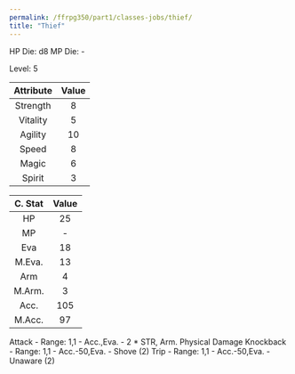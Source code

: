 ```yaml
---
permalink: /ffrpg350/part1/classes-jobs/thief/
title: "Thief"
---
```


HP Die: d8
MP Die: -

Level: 5

| Attribute | Value |
|:---------:|:-----:|
| Strength  |   8   |
| Vitality  |   5   |
| Agility   |   10  |
| Speed     |   8   |
| Magic     |   6   |
| Spirit    |   3   |

| C. Stat | Value |
|:-------:|:-----:|
|HP       |   25  |
|MP       |   -   |
|Eva      |   18  |
|M.Eva.   |   13  |
|Arm      |   4   |
|M.Arm.   |   3   |
|Acc.     |  105  |
|M.Acc.   |   97  |

Attack - Range: 1,1 - Acc.,Eva. - 2 * STR, Arm. Physical Damage
Knockback - Range: 1,1 - Acc.-50,Eva. - Shove (2)
Trip - Range: 1,1 - Acc.-50,Eva. - Unaware (2)
